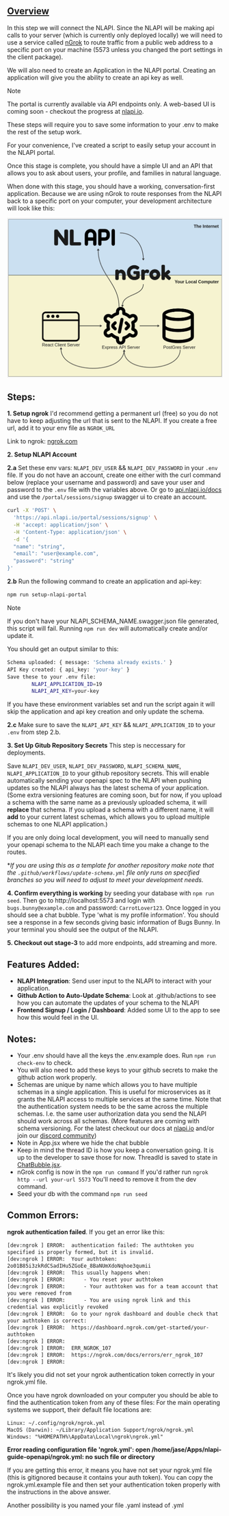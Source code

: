 ## [Overview](https://drive.google.com/file/d/1mdbI9zAPkK8Pc5DUAu5ynWL-ZV9Mv5GP/view?usp=sharing)

In this step we will connect the NLAPI. Since the NLAPI will be making api calls to your server (which is currently only deployed locally) we will need to use a service called [nGrok](https://ngrok.com/) to route traffic from a public web address to a specific port on your machine (5573 unless you changed the port settings in the client package).

We will also need to create an Application in the NLAPI portal. Creating an application will give you the ability to create an api key as well.

> [!NOTE]  
> The portal is currently available via API endpoints only. A web-based UI is coming soon - checkout the progress at [nlapi.io](https://nlapi.io).

These steps will require you to save some information to your .env to make the rest of the setup work.

For your convenience, I've created a script to easily setup your account in the NLAPI portal.

Once this stage is complete, you should have a simple UI and an API that allows you to ask about users, your profile, and families in natural language.

When done with this stage, you should have a working, conversation-first application. Because we are using nGrok to route responses from the NLAPI back to a specific port on your computer, your development architecture will look like this:

![NLAPI Local Architecture](./assets/nlapi-local-architecture.jpg)

## Steps:

**1. Setup ngrok**
I'd recommend getting a permanent url (free) so you do not have to keep adjusting the url that is sent to the NLAPI. If you create a free url, add it to your env file as `NGROK_URL`

Link to ngrok: [ngrok.com](https://ngrok.com/)

**2. Setup NLAPI Account**

**2.a** Set these env vars: `NLAPI_DEV_USER` && `NLAPI_DEV_PASSWORD` in your `.env` file. If you do not have an account, create one either with the curl command below (replace your username and password) and save your user and password to the `.env` file with the variables above. Or go to [api.nlapi.io/docs](https://api.nlapi.io/docs#/Portal/signup_user_portal_sessions_signup_post) and use the `/portal/sessions/signup` swagger ui to create an account.

```bash
curl -X 'POST' \
  'https://api.nlapi.io/portal/sessions/signup' \
  -H 'accept: application/json' \
  -H 'Content-Type: application/json' \
  -d '{
  "name": "string",
  "email": "user@example.com",
  "password": "string"
}'
```

**2.b** Run the following command to create an application and api-key:

```bash
npm run setup-nlapi-portal
```

> [!NOTE]
> If you don't have your NLAPI_SCHEMA_NAME.swagger.json file generated, this script will fail. Running `npm run dev` will automatically create and/or update it.

You should get an output similar to this:

```bash
Schema uploaded: { message: 'Schema already exists.' }
API Key created: { api_key: 'your-key' }
Save these to your .env file:
        NLAPI_APPLICATION_ID=19
        NLAPI_API_KEY=your-key
```

If you have these environment variables set and run the script again it will skip the application and api key creation and only update the schema.

**2.c** Make sure to save the `NLAPI_API_KEY` && `NLAPI_APPLICATION_ID` to your `.env` from step 2.b.

**3. Set Up Gitub Repository Secrets**
This step is neccessary for deployments.

Save `NLAPI_DEV_USER`, `NLAPI_DEV_PASSWORD`, `NLAPI_SCHEMA_NAME`, `NLAPI_APPLICATION_ID` to your github repository secrets.
This will enable automatically sending your openapi spec to the NLAPI when pushing updates so the NLAPI always has the latest schema of your application. (Some extra versioning features are coming soon, but for now, if you upload a schema with the same name as a previously uploaded schema, it will **replace** that schema. If you upload a schema with a different name, it will **add** to your current latest schemas, which allows you to upload multiple schemas to one NLAPI application.)

If you are only doing local development, you will need to manually send your openapi schema to the NLAPI each time you make a change to the routes.

\*_If you are using this as a template for another repository make note that the `.github/workflows/update-schema.yml` file only runs on specified branches so you will need to adjust to meet your development needs._

**4. Confirm everything is working** by seeding your database with `npm run seed`. Then go to http://localhost:5573 and login with `bugs.bunny@example.com` and password: `CarrotLover123`. Once logged in you should see a chat bubble. Type 'what is my profile information'. You should see a response in a few seconds giving basic information of Bugs Bunny. In your terminal you should see the output of the NLAPI.

**5. Checkout out stage-3** to add more endpoints, add streaming and more.

## Features Added:

- **NLAPI Integration**: Send user input to the NLAPI to interact with your application.
- **Github Action to Auto-Update Schema**: Look at .github/actions to see how you can automate the updates of your schema to the NLAPI
- **Frontend Signup / Login / Dashboard**: Added some UI to the app to see how this would feel in the UI.

## Notes:

- Your .env should have all the keys the .env.example does. Run `npm run check-env` to check.
- You will also need to add these keys to your github secrets to make the github action work properly.
- Schemas are unique by name which allows you to have multiple schemas in a single application. This is useful for microservices as it grants the NLAPI access to multiple services at the same time. Note that the authentication system needs to be the same across the multiple schemas. I.e. the same user authorization data you send the NLAPI should work across all schemas. (More features are coming with schema versioning. For the latest checkout our docs at [nlapi.io](nlapi.io) and/or join our [discord community](https://discord.gg/bcjmGnbj8d))
- Note in App.jsx where we hide the chat bubble
- Keep in mind the thread ID is how you keep a conversation going. It is up to the developer to save those for now. ThreadId is saved to state in [ChatBubble.jsx](/packages/client/src/components/ChatBubble.jsx).
- nGrok config is now in the `npm run command` If you'd rather run `ngrok http --url your-url 5573` You'll need to remove it from the dev command.
- Seed your db with the command `npm run seed`

## Common Errors:

**ngrok authentication failed**.
If you get an error like this:

```
[dev:ngrok ] ERROR:  authentication failed: The authtoken you specified is properly formed, but it is invalid.
[dev:ngrok ] ERROR:  Your authtoken: 2o01B85i3zkRdCSadIHu5ZGoEe_8BaNUmXdoNqhoe3qumii
[dev:ngrok ] ERROR:  This usually happens when:
[dev:ngrok ] ERROR:      - You reset your authtoken
[dev:ngrok ] ERROR:      - Your authtoken was for a team account that you were removed from
[dev:ngrok ] ERROR:      - You are using ngrok link and this credential was explicitly revoked
[dev:ngrok ] ERROR:  Go to your ngrok dashboard and double check that your authtoken is correct:
[dev:ngrok ] ERROR:  https://dashboard.ngrok.com/get-started/your-authtoken
[dev:ngrok ] ERROR:
[dev:ngrok ] ERROR:  ERR_NGROK_107
[dev:ngrok ] ERROR:  https://ngrok.com/docs/errors/err_ngrok_107
[dev:ngrok ] ERROR:
```

It's likely you did not set your ngrok authentication token correctly in your ngrok.yml file.

Once you have ngrok downloaded on your computer you should be able to find the authentication token from any of these files: For the main operating systems we support, their default file locations are:

```
Linux: ~/.config/ngrok/ngrok.yml
MacOS (Darwin): ~/Library/Application Support/ngrok/ngrok.yml
Windows: "%HOMEPATH%\AppData\Local\ngrok\ngrok.yml"
```

**Error reading configuration file 'ngrok.yml': open /home/jase/Apps/nlapi-guide-openapi/ngrok.yml: no such file or directory**

If you are getting this error, it means you have not set your ngrok.yml file (this is gitignored because it contains your auth token). You can copy the ngrok.yml.example file and then set your authentication token properly with the instructions in the above answer.

Another possibility is you named your file .yaml instead of .yml
